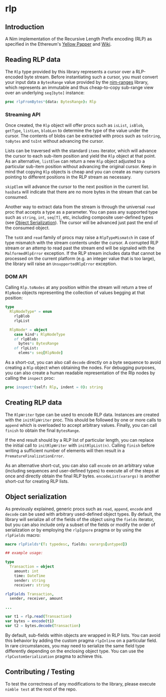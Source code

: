 # rlp

## Introduction

A Nim implementation of the Recursive Length Prefix encoding (RLP) as specified
in the Ethereum's [Yellow Papper](https://ethereum.github.io/yellowpaper/paper.pdf)
and [Wiki](https://github.com/ethereum/wiki/wiki/RLP).


## Reading RLP data

The `Rlp` type provided by this library represents a cursor over a RLP-encoded
byte stream. Before instantiating such a cursor, you must convert your
input data a `BytesRange` value provided by the [nim-ranges][RNG] library,
which represents an immutable and thus cheap-to-copy sub-range view over an
underlying `seq[byte]` instance:

[RNG]: https://github.com/status-im/nim-ranges

``` nim
proc rlpFromBytes*(data: BytesRange): Rlp
```

### Streaming API

Once created, the `Rlp` object will offer procs such as `isList`, `isBlob`,
`getType`, `listLen`, `blobLen` to determine the type of the value under
the cursor. The contents of blobs can be extracted with procs such as
`toString`, `toBytes` and `toInt` without advancing the cursor.

Lists can be traversed with the standard `items` iterator, which will advance
the cursor to each sub-item position and yield the `Rlp` object at that point.
As an alternative, `listElem` can return a new `Rlp` object adjusted to a
particular sub-item position without advancing the original cursor.
Keep in mind that copying `Rlp` objects is cheap and you can create as many
cursors pointing to different positions in the RLP stream as necessary.

`skipElem` will advance the cursor to the next position in the current list.
`hasData` will indicate that there are no more bytes in the stream that can
be consumed.

Another way to extract data from the stream is through the universal `read`
proc that accepts a type as a parameter. You can pass any supported type
such as `string`, `int`, `seq[T]`, etc, including composite user-defined
types (see [Object Serialization](#object-serialization)). The cursor
will be advanced just past the end of the consumed object.

The `toXX` and `read` family of procs may raise a `RlpTypeMismatch` in case
of type mismatch with the stream contents under the cursor. A corrupted
RLP stream or an attemp to read past the stream end will be signaled
with the `MalformedRlpError` exception. If the RLP stream includes data
that cannot be processed on the current platform (e.g. an integer value
that is too large), the library will raise an `UnsupportedRlpError` exception.

### DOM API

Calling `Rlp.toNodes` at any position within the stream will return a tree
of `RlpNode` objects representing the collection of values begging at that
position:

``` nim
type
  RlpNodeType* = enum
    rlpBlob
    rlpList

  RlpNode* = object
    case kind*: RlpNodeType
    of rlpBlob:
      bytes*: BytesRange
    of rlpList:
      elems*: seq[RlpNode]
```

As a short-cut, you can also call `decode` directly on a byte sequence to
avoid creating a `Rlp` object when obtaining the nodes.
For debugging purposes, you can also create a human readable representation
of the Rlp nodes by calling the `inspect` proc:

``` nim
proc inspect*(self: Rlp, indent = 0): string
```

## Creating RLP data

The `RlpWriter` type can be used to encode RLP data. Instances are created
with the `initRlpWriter` proc. This should be followed by one or more calls
to `append` which is overloaded to accept arbitrary values. Finally, you can
call `finish` to obtain the final `BytesRange`.

If the end result should by a RLP list of particular length, you can replace
the initial call to `initRlpWriter` with `initRlpList(n)`. Calling `finish`
before writing a sufficient number of elements will then result in a
`PrematureFinalizationError`.

As an alternative short-cut, you can also call `encode` on an arbitrary value
(including sequences and user-defined types) to execute all of the steps at
once and directly obtain the final RLP bytes. `encodeList(varargs)` is another
short-cut for creating RLP lists.

## Object serialization

As previously explained, generic procs such as `read`, `append`, `encode` and
`decode` can be used with arbitrary used-defined object types. By default, the
library will serialize all of the fields of the object using the `fields`
iterator, but you can also include only a subset of the fields or modify the
order of serialization or by employing the `rlpIgnore` pragma or by using the
`rlpFields` macro:

``` nim
macro rlpFields*(T: typedesc, fields: varargs[untyped])

## example usage:

type
  Transaction = object
    amount: int
    time: DateTime
    sender: string
    receiver: string

rlpFields Transaction,
  sender, receiver, amount

...

var t1 = rlp.read(Transaction)
var bytes = encode(t1)
var t2 = bytes.decode(Transaction)
```

By default, sub-fields within objects are wrapped in RLP lists. You can avoid this
behavior by adding the custom pragma `rlpInline` on a particular field. In rare
circumstances, you may need to serialize the same field type differently depending
on the enclosing object type. You can use the `rlpCustomSerialization` pragma to
achieve this.

## Contributing / Testing

To test the correctness of any modifications to the library, please execute
`nimble test` at the root of the repo.


